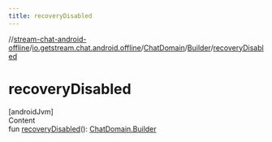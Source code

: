 ```yaml
---
title: recoveryDisabled
---
```

//[stream-chat-android-offline](../../../../index.md)/[io.getstream.chat.android.offline](../../index.md)/[ChatDomain](../index.md)/[Builder](index.md)/[recoveryDisabled](recoveryDisabled.md)



# recoveryDisabled  
[androidJvm]  
Content  
fun [recoveryDisabled](recoveryDisabled.md)(): [ChatDomain.Builder](index.md)  



